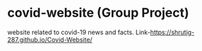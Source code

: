 # covid-website (Group Project)
website related to covid-19 news and facts.
Link-https://shrutig-287.github.io/Covid-Website/
